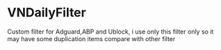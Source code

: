 # VNDailyFilter
Custom filter for Adguard,ABP and Ublock, i use only this filter only so it may have some duplication items compare with other filter
